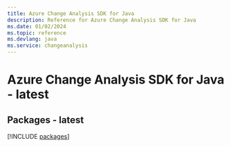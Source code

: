 ```yaml
---
title: Azure Change Analysis SDK for Java
description: Reference for Azure Change Analysis SDK for Java
ms.date: 01/02/2024
ms.topic: reference
ms.devlang: java
ms.service: changeanalysis
---
```

# Azure Change Analysis SDK for Java - latest
## Packages - latest
[!INCLUDE [packages](change-analysis-index.md)]